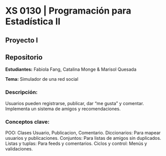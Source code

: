 # XS 0130 | Programación para Estadística II
## Proyecto I
## Repositorio 

**Estudiantes:**
Fabiola Fang, Catalina Monge & Marisol Quesada

**Tema:**
Simulador de una red social

### Descripción:
Usuarios pueden registrarse, publicar, dar “me gusta” y comentar.
Implementa un sistema de amigos y recomendaciones.

### Conceptos clave:
POO: Clases Usuario, Publicacion, Comentario.
Diccionarios: Para mapear usuarios y publicaciones.
Conjuntos: Para listas de amigos sin duplicados.
Listas y tuplas: Para feeds y comentarios.
Ciclos y control: Menús y validaciones.